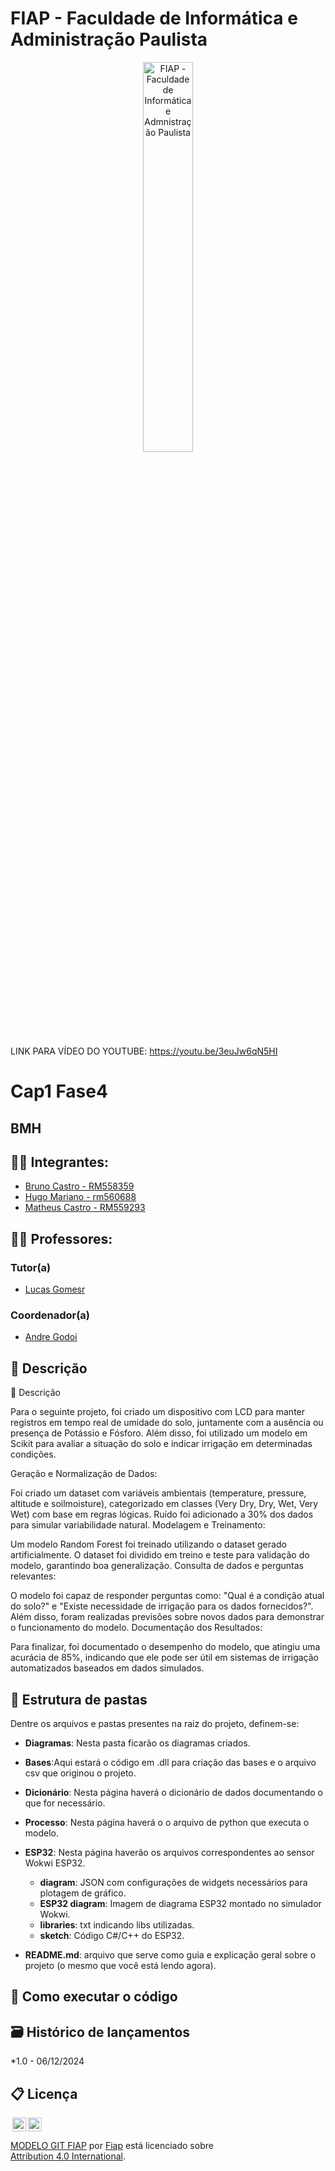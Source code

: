 # FIAP - Faculdade de Informática e Administração Paulista

<p align="center">
<a href= "https://www.fiap.com.br/"><img src="assets/logo-fiap.png" alt="FIAP - Faculdade de Informática e Admnistração Paulista" border="0" width=40% height=40%></a>
</p>
LINK PARA VÍDEO DO YOUTUBE: <a href= "https://www.fiap.com.br/">https://youtu.be/3euJw6qN5HI</a>
<br>

# Cap1 Fase4

## BMH

## 👨‍🎓 Integrantes: 
- <a href="https://www.linkedin.com/in/bruno-castro-dias/">Bruno Castro - RM558359</a>
- <a href="https://www.linkedin.com/in/hugomariano191628150/">Hugo Mariano - rm560688</a>
- <a href="https://www.linkedin.com/in/matheus-castro-63644b224/">Matheus Castro - RM559293</a> 


## 👩‍🏫 Professores:
### Tutor(a) 
- <a href="https://www.linkedin.com/in/lucas-gomes-moreira-15a8452a/">Lucas Gomesr</a>
### Coordenador(a)
- <a href="https://www.linkedin.com/in/profandregodoi/">Andre Godoi</a>


## 📜 Descrição

📜 Descrição

Para o seguinte projeto, foi criado um dispositivo com LCD para manter registros em tempo real de umidade do solo, juntamente com a ausência ou presença de Potássio e Fósforo. Além disso, foi utilizado um modelo em Scikit para avaliar a situação do solo e indicar irrigação em determinadas condições.


Geração e Normalização de Dados:

Foi criado um dataset com variáveis ambientais (temperature, pressure, altitude e soilmoisture), categorizado em classes (Very Dry, Dry, Wet, Very Wet) com base em regras lógicas.
Ruído foi adicionado a 30% dos dados para simular variabilidade natural.
Modelagem e Treinamento:

Um modelo Random Forest foi treinado utilizando o dataset gerado artificialmente.
O dataset foi dividido em treino e teste para validação do modelo, garantindo boa generalização.
Consulta de dados e perguntas relevantes:

O modelo foi capaz de responder perguntas como: "Qual é a condição atual do solo?" e "Existe necessidade de irrigação para os dados fornecidos?".
Além disso, foram realizadas previsões sobre novos dados para demonstrar o funcionamento do modelo.
Documentação dos Resultados:

Para finalizar, foi documentado o desempenho do modelo, que atingiu uma acurácia de 85%, indicando que ele pode ser útil em sistemas de irrigação automatizados baseados em dados simulados.


## 📁 Estrutura de pastas

Dentre os arquivos e pastas presentes na raiz do projeto, definem-se:

- <b>Diagramas</b>: Nesta pasta ficarão os diagramas criados.

- <b>Bases</b>:Aqui estará o código em .dll para criação das bases e o arquivo csv que originou o projeto.

- <b>Dicionário</b>: Nesta página haverá o dicionário de dados documentando o que for necessário.

- <b>Processo</b>: Nesta página haverá o o arquivo de python que executa o modelo.

- <b>ESP32</b>: Nesta página haverão os arquivos correspondentes ao sensor Wokwi ESP32.
   - <b>diagram</b>: JSON com configurações de widgets necessários para plotagem de gráfico.
   - <b>ESP32 diagram</b>: Imagem de diagrama ESP32 montado no simulador Wokwi.
   - <b>libraries</b>: txt indicando libs utilizadas.
   - <b>sketch</b>: Código C#/C++ do ESP32.
- <b>README.md</b>: arquivo que serve como guia e explicação geral sobre o projeto (o mesmo que você está lendo agora).

## 🔧 Como executar o código


## 🗃 Histórico de lançamentos

*1.0 - 06/12/2024

## 📋 Licença

<img style="height:22px!important;margin-left:3px;vertical-align:text-bottom;" src="https://mirrors.creativecommons.org/presskit/icons/cc.svg?ref=chooser-v1"><img style="height:22px!important;margin-left:3px;vertical-align:text-bottom;" src="https://mirrors.creativecommons.org/presskit/icons/by.svg?ref=chooser-v1"><p xmlns:cc="http://creativecommons.org/ns#" xmlns:dct="http://purl.org/dc/terms/"><a property="dct:title" rel="cc:attributionURL" href="https://github.com/agodoi/template">MODELO GIT FIAP</a> por <a rel="cc:attributionURL dct:creator" property="cc:attributionName" href="https://fiap.com.br">Fiap</a> está licenciado sobre <a href="http://creativecommons.org/licenses/by/4.0/?ref=chooser-v1" target="_blank" rel="license noopener noreferrer" style="display:inline-block;">Attribution 4.0 International</a>.</p>
